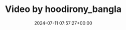 ---
archive_date: 2024-07-24
code: C9RluEzS2wl
date: 2024-07-11 07:57:27+00:00
id: '3409672286868565029'
layout: post
media:
- id: '3409672286868565029'
  type: video
  url: media/C9RluEzS2wl/3409672286868565029.mp4
permalink: /p/C9RluEzS2wl/
thumbnail: media/C9RluEzS2wl/3409672286868565029.jpg
title: Video by hoodirony_bangla
---